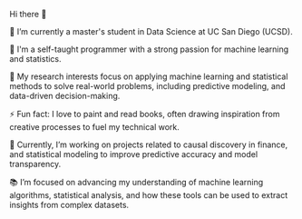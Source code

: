 Hi there 👋

🔭 I’m currently a master's student in Data Science at UC San Diego (UCSD).

🌱 I'm a self-taught programmer with a strong passion for machine learning and statistics.

👀 My research interests focus on applying machine learning and statistical methods to solve real-world problems, including predictive modeling, and data-driven decision-making.

⚡ Fun fact: I love to paint and read books, often drawing inspiration from creative processes to fuel my technical work.

💼 Currently, I’m working on projects related to causal discovery in finance, and statistical modeling to improve predictive accuracy and model transparency.

📚 I’m focused on advancing my understanding of machine learning algorithms, statistical analysis, and how these tools can be used to extract insights from complex datasets.
